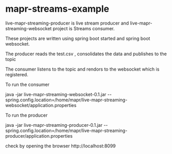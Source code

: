 # mapr-streams-example

live-mapr-streaming-producer is live stream producer and live-mapr-streaming-websocket project is Streams consumer. 

These projects are written using spring boot started and spring boot websocket. 

The producer reads the test.csv , consolidates the data and publishes to the topic

The consumer listens to the topic and rendors to the websocket which is registered.


To run the consumer

java -jar live-mapr-streaming-websocket-0.1.jar --spring.config.location=/home/mapr/live-mapr-streaming-websocket/application.properties 

To run the producer

java -jar live-mapr-streaming-producer-0.1.jar --spring.config.location=/home/mapr/live-mapr-streaming-producer/application.properties

check by opening the browser http://localhost:8099 
